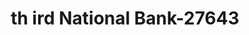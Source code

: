 ---
f_zip-code: 65301
f_state-code: MO
title: th ird National Bank-27643
f_phone: 660-827-3333
f_city-only: Sedalia
f_address: 3000 West Broadway Boulevard Sedalia
f_location-unique-id: '27643'
slug: th-ird-national-bank-27643
updated-on: '2024-05-30T13:46:58.046Z'
created-on: '2024-05-30T13:36:59.803Z'
published-on: '2024-05-30T13:54:32.469Z'
f_city-state: cms/city/sedalia-mo.md
f_company: cms/company/th-ird-national-bank.md
f_state: cms/state/missouri.md
layout: '[payday-loan].html'
tags: payday-loan
---